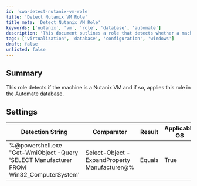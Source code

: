 ```yaml
---
id: 'cwa-detect-nutanix-vm-role'
title: 'Detect Nutanix VM Role'
title_meta: 'Detect Nutanix VM Role'
keywords: ['nutanix', 'vm', 'role', 'database', 'automate']
description: 'This document outlines a role that detects whether a machine is a Nutanix VM and subsequently applies this role in the Automate database, ensuring proper management of virtual environments.'
tags: ['virtualization', 'database', 'configuration', 'windows']
draft: false
unlisted: false
---
```

## Summary

This role detects if the machine is a Nutanix VM and if so, applies this role in the Automate database.

## Settings

| Detection String                                                                                     | Comparator | Result | Applicable OS |
|------------------------------------------------------------------------------------------------------|------------|--------|----------------|
| %@powershell.exe "Get-WmiObject -Query 'SELECT Manufacturer FROM Win32_ComputerSystem' | Select-Object -ExpandProperty Manufacturer@% | Equals     | True   | All OS's       |


